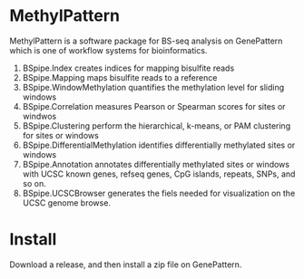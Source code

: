 # MethylPattern
MethylPattern is a software package for BS-seq analysis on GenePattern which is one of workflow systems for bioinformatics.

1) BSpipe.Index creates indices for mapping bisulfite reads
2) BSpipe.Mapping maps bisulfite reads to a reference
3) BSpipe.WindowMethylation quantifies the methylation level for sliding windows
4) BSpipe.Correlation measures Pearson or Spearman scores for sites or windwos 
5) BSpipe.Clustering perform the hierarchical, k-means, or PAM clustering for sites or windows
6) BSpipe.DifferentialMethylation identifies differentially methylated sites or windows
7) BSpipe.Annotation annotates differentially methylated sites or windows with UCSC known genes, refseq genes, CpG islands, repeats, SNPs, and so on.
8) BSpipe.UCSCBrowser generates the fiels needed for visualization on the UCSC genome browse.

# Install
Download a release, and then install a zip file on GenePattern.

